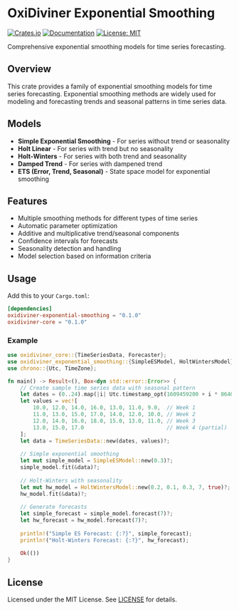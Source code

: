 # OxiDiviner Exponential Smoothing

[![Crates.io](https://img.shields.io/crates/v/oxidiviner-exponential-smoothing.svg)](https://crates.io/crates/oxidiviner-exponential-smoothing)
[![Documentation](https://docs.rs/oxidiviner-exponential-smoothing/badge.svg)](https://docs.rs/oxidiviner-exponential-smoothing)
[![License: MIT](https://img.shields.io/badge/License-MIT-yellow.svg)](https://opensource.org/licenses/MIT)

Comprehensive exponential smoothing models for time series forecasting.

## Overview

This crate provides a family of exponential smoothing models for time series forecasting. Exponential smoothing methods are widely used for modeling and forecasting trends and seasonal patterns in time series data.

## Models

- **Simple Exponential Smoothing** - For series without trend or seasonality
- **Holt Linear** - For series with trend but no seasonality
- **Holt-Winters** - For series with both trend and seasonality
- **Damped Trend** - For series with dampened trend
- **ETS (Error, Trend, Seasonal)** - State space model for exponential smoothing

## Features

- Multiple smoothing methods for different types of time series
- Automatic parameter optimization
- Additive and multiplicative trend/seasonal components
- Confidence intervals for forecasts
- Seasonality detection and handling
- Model selection based on information criteria

## Usage

Add this to your `Cargo.toml`:

```toml
[dependencies]
oxidiviner-exponential-smoothing = "0.1.0"
oxidiviner-core = "0.1.0" 
```

### Example

```rust
use oxidiviner_core::{TimeSeriesData, Forecaster};
use oxidiviner_exponential_smoothing::{SimpleESModel, HoltWintersModel};
use chrono::{Utc, TimeZone};

fn main() -> Result<(), Box<dyn std::error::Error>> {
    // Create sample time series data with seasonal pattern
    let dates = (0..24).map(|i| Utc.timestamp_opt(1609459200 + i * 86400, 0).unwrap()).collect();
    let values = vec![
        10.0, 12.0, 14.0, 16.0, 13.0, 11.0, 9.0,  // Week 1
        11.0, 13.0, 15.0, 17.0, 14.0, 12.0, 10.0, // Week 2
        12.0, 14.0, 16.0, 18.0, 15.0, 13.0, 11.0, // Week 3
        13.0, 15.0, 17.0                          // Week 4 (partial)
    ];
    let data = TimeSeriesData::new(dates, values)?;
    
    // Simple exponential smoothing
    let mut simple_model = SimpleESModel::new(0.3)?;
    simple_model.fit(&data)?;
    
    // Holt-Winters with seasonality
    let mut hw_model = HoltWintersModel::new(0.2, 0.1, 0.3, 7, true)?;
    hw_model.fit(&data)?;
    
    // Generate forecasts
    let simple_forecast = simple_model.forecast(7)?;
    let hw_forecast = hw_model.forecast(7)?;
    
    println!("Simple ES Forecast: {:?}", simple_forecast);
    println!("Holt-Winters Forecast: {:?}", hw_forecast);
    
    Ok(())
}
```

## License

Licensed under the MIT License. See [LICENSE](LICENSE) for details. 